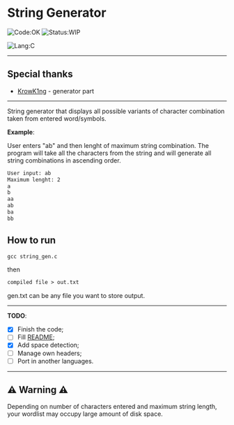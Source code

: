 # String Generator

![Code:OK](https://img.shields.io/badge/Code-OK-yellow?style=flat-square)
![Status:WIP](https://img.shields.io/badge/Status-Done-green?style=flat-square)

![Lang:C](https://img.shields.io/badge/Lang-C-blue?style=flat-square)

---

## Special thanks

- [KrowK1ng](https://github.com/KrowK1ng) - generator part

---

String generator that displays all possible variants of character combination taken from entered word/symbols.

**Example**:

User enters "ab" and then lenght of maximum string combination. The program will take all the characters from the string and will generate all string combinations in ascending order.

```txt
User input: ab
Maximum lenght: 2
a
b
aa
ab
ba
bb
```

## How to run

```txt
gcc string_gen.c
```

then

```txt
compiled file > out.txt
```

gen.txt can be any file you want to store output.

---

**TODO**:

- [x] Finish the code;
- [ ] Fill [README](./README.md);
- [x] Add space detection;
- [ ] Manage own headers;
- [ ] Port in another languages.

---

## **⚠ Warning ⚠**

Depending on number of characters entered and maximum string length, your wordlist may occupy large amount of disk space.
